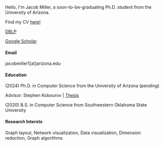 
Hello, I'm Jacob Miller, a soon-to-be-graduating Ph.D. student from the University of Arizona. 

Find my CV <a href="https://jacoblmiller.github.io/homemage/miller_cv.pdf">here!</a>

<a href="https://dblp.org/pid/188/3408-1.html">DBLP</a>

<a href="https://scholar.google.com/citations?user=kggsAH0AAAAJ&hl=en&oi=ao">Google Scholar</a>

#### Email
jacobmiller1[at]arizona.edu

#### Education
(2024) Ph.D. in Computer Science from the University of Arizona (pending)

Advisor: Stephen Kobourov | <a href="https://jacoblmiller.github.io/homepage/papers/Miller_thesis_draft.pdf">Thesis</a>

(2020) B.S. in Computer Science from Southwestern Oklahoma State University

#### Research Intersts
Graph layout, Network visualization, Data visualization, Dimension reduction, Graph algorithms
